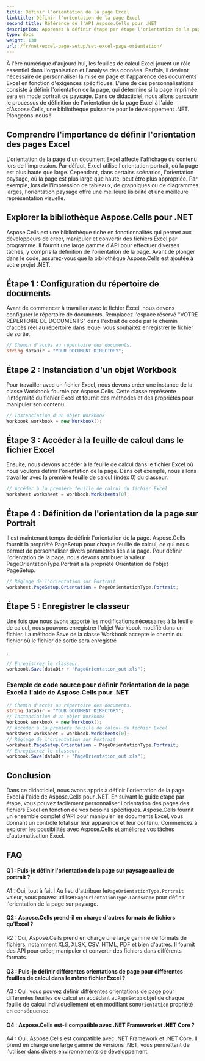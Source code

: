 ```yaml
---
title: Définir l'orientation de la page Excel
linktitle: Définir l'orientation de la page Excel
second_title: Référence de l'API Aspose.Cells pour .NET
description: Apprenez à définir étape par étape l'orientation de la page Excel à l'aide d'Aspose.Cells pour .NET. Obtenez des résultats optimisés.
type: docs
weight: 130
url: /fr/net/excel-page-setup/set-excel-page-orientation/
---
```

À l'ère numérique d'aujourd'hui, les feuilles de calcul Excel jouent un rôle essentiel dans l'organisation et l'analyse des données. Parfois, il devient nécessaire de personnaliser la mise en page et l'apparence des documents Excel en fonction d'exigences spécifiques. L'une de ces personnalisations consiste à définir l'orientation de la page, qui détermine si la page imprimée sera en mode portrait ou paysage. Dans ce didacticiel, nous allons parcourir le processus de définition de l'orientation de la page Excel à l'aide d'Aspose.Cells, une bibliothèque puissante pour le développement .NET. Plongeons-nous !

## Comprendre l'importance de définir l'orientation des pages Excel

L'orientation de la page d'un document Excel affecte l'affichage du contenu lors de l'impression. Par défaut, Excel utilise l'orientation portrait, où la page est plus haute que large. Cependant, dans certains scénarios, l'orientation paysage, où la page est plus large que haute, peut être plus appropriée. Par exemple, lors de l'impression de tableaux, de graphiques ou de diagrammes larges, l'orientation paysage offre une meilleure lisibilité et une meilleure représentation visuelle.

## Explorer la bibliothèque Aspose.Cells pour .NET

Aspose.Cells est une bibliothèque riche en fonctionnalités qui permet aux développeurs de créer, manipuler et convertir des fichiers Excel par programme. Il fournit une large gamme d'API pour effectuer diverses tâches, y compris la définition de l'orientation de la page. Avant de plonger dans le code, assurez-vous que la bibliothèque Aspose.Cells est ajoutée à votre projet .NET.

## Étape 1 : Configuration du répertoire de documents

Avant de commencer à travailler avec le fichier Excel, nous devons configurer le répertoire de documents. Remplacez l'espace réservé "VOTRE RÉPERTOIRE DE DOCUMENTS" dans l'extrait de code par le chemin d'accès réel au répertoire dans lequel vous souhaitez enregistrer le fichier de sortie.

```csharp
// Chemin d'accès au répertoire des documents.
string dataDir = "YOUR DOCUMENT DIRECTORY";
```

## Étape 2 : Instanciation d'un objet Workbook

Pour travailler avec un fichier Excel, nous devons créer une instance de la classe Workbook fournie par Aspose.Cells. Cette classe représente l'intégralité du fichier Excel et fournit des méthodes et des propriétés pour manipuler son contenu.

```csharp
// Instanciation d'un objet Workbook
Workbook workbook = new Workbook();
```

## Étape 3 : Accéder à la feuille de calcul dans le fichier Excel

Ensuite, nous devons accéder à la feuille de calcul dans le fichier Excel où nous voulons définir l'orientation de la page. Dans cet exemple, nous allons travailler avec la première feuille de calcul (index 0) du classeur.

```csharp
// Accéder à la première feuille de calcul du fichier Excel
Worksheet worksheet = workbook.Worksheets[0];
```

## Étape 4 : Définition de l'orientation de la page sur Portrait

Il est maintenant temps de définir l'orientation de la page. Aspose.Cells fournit la propriété PageSetup pour chaque feuille de calcul, ce qui nous permet de personnaliser divers paramètres liés à la page. Pour définir l'orientation de la page, nous devons attribuer la valeur PageOrientationType.Portrait à la propriété Orientation de l'objet PageSetup.

```csharp
// Réglage de l'orientation sur Portrait
worksheet.PageSetup.Orientation = PageOrientationType.Portrait;
```

## Étape 5 : Enregistrer le classeur

Une fois que nous avons apporté les modifications nécessaires à la feuille de calcul, nous pouvons enregistrer l'objet Workbook modifié dans un fichier. La méthode Save de la classe Workbook accepte le chemin du fichier où le fichier de sortie sera enregistré

.

```csharp
// Enregistrez le classeur.
workbook.Save(dataDir + "PageOrientation_out.xls");
```

### Exemple de code source pour définir l'orientation de la page Excel à l'aide de Aspose.Cells pour .NET 

```csharp
// Chemin d'accès au répertoire des documents.
string dataDir = "YOUR DOCUMENT DIRECTORY";
// Instanciation d'un objet Workbook
Workbook workbook = new Workbook();
// Accéder à la première feuille de calcul du fichier Excel
Worksheet worksheet = workbook.Worksheets[0];
// Réglage de l'orientation sur Portrait
worksheet.PageSetup.Orientation = PageOrientationType.Portrait;
// Enregistrez le classeur.
workbook.Save(dataDir + "PageOrientation_out.xls");
```

## Conclusion

Dans ce didacticiel, nous avons appris à définir l'orientation de la page Excel à l'aide de Aspose.Cells pour .NET. En suivant le guide étape par étape, vous pouvez facilement personnaliser l'orientation des pages des fichiers Excel en fonction de vos besoins spécifiques. Aspose.Cells fournit un ensemble complet d'API pour manipuler les documents Excel, vous donnant un contrôle total sur leur apparence et leur contenu. Commencez à explorer les possibilités avec Aspose.Cells et améliorez vos tâches d'automatisation Excel.

## FAQ

#### Q1 : Puis-je définir l'orientation de la page sur paysage au lieu de portrait ?

 A1 : Oui, tout à fait ! Au lieu d'attribuer le`PageOrientationType.Portrait` valeur, vous pouvez utiliser`PageOrientationType.Landscape` pour définir l'orientation de la page sur paysage.

#### Q2 : Aspose.Cells prend-il en charge d'autres formats de fichiers qu'Excel ?

R2 : Oui, Aspose.Cells prend en charge une large gamme de formats de fichiers, notamment XLS, XLSX, CSV, HTML, PDF et bien d'autres. Il fournit des API pour créer, manipuler et convertir des fichiers dans différents formats.

#### Q3 : Puis-je définir différentes orientations de page pour différentes feuilles de calcul dans le même fichier Excel ?

 A3 : Oui, vous pouvez définir différentes orientations de page pour différentes feuilles de calcul en accédant au`PageSetup` objet de chaque feuille de calcul individuellement et en modifiant son`Orientation` propriété en conséquence.

#### Q4 : Aspose.Cells est-il compatible avec .NET Framework et .NET Core ?

A4 : Oui, Aspose.Cells est compatible avec .NET Framework et .NET Core. Il prend en charge une large gamme de versions .NET, vous permettant de l'utiliser dans divers environnements de développement.
